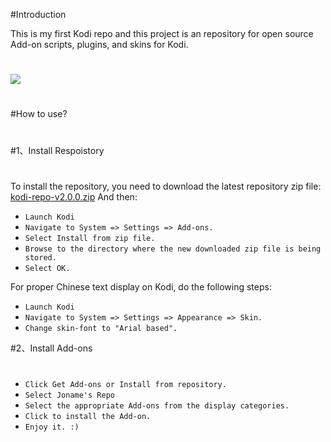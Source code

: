 #Introduction

This is my first Kodi repo and this project is an repository for open source Add-on scripts, plugins, and skins for Kodi.
#
![](http://7xoatu.com1.z0.glb.clouddn.com/o_1a51qshpo1bke291h3t10pr1h1ma.jpg)
#
#How to use?
#
#1、Install Respoistory
#
To install the repository, you need to download the latest repository zip file: [kodi-repo-v2.0.0.zip](http://pfem6f3z7.bkt.clouddn.com/kodi-repo-v2.0.0.zip) And then:

* `Launch Kodi`
* `Navigate to System => Settings => Add-ons.`
* `Select Install from zip file.`
* `Browse to the directory where the new downloaded zip file is being stored.`
* `Select OK.`

For proper Chinese text display on Kodi, do the following steps:
* `Launch Kodi`
* `Navigate to System => Settings => Appearance => Skin.`
* `Change skin-font to "Arial based".`

#2、Install Add-ons
#
* `Click Get Add-ons or Install from repository.`
* `Select Joname's Repo`
* `Select the appropriate Add-ons from the display categories.`
* `Click to install the Add-on.`
* `Enjoy it. :)`
